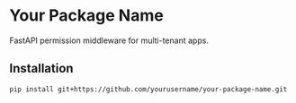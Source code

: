 # Your Package Name

FastAPI permission middleware for multi-tenant apps.

## Installation

```bash
pip install git+https://github.com/yourusername/your-package-name.git
